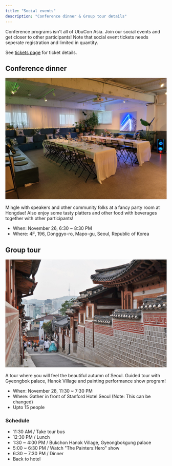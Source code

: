 ```yaml
---
title: "Social events"
description: "Conference dinner & Group tour details"
---
```


Conference programs isn't all of UbuCon Asia. Join our social events and get closer to other participants!
Note that social event tickets needs seperate registration and limited in quantity.

See [tickets page](../tickets/) for ticket details.

## Conference dinner

![](dinner.jpg)

Mingle with speakers and other community folks at a fancy party room at Hongdae! Also enjoy some tasty platters and other food with beverages together with other participants!

- When: November 26, 6:30 ~ 8:30 PM
- Where: 4F, 196, Donggyo-ro, Mapo-gu, Seoul, Republic of Korea

## Group tour

![](hanok.jpg)

A tour where you will feel the beautiful autumn of Seoul. Guided tour with Gyeongbok palace, Hanok Village and painting performance show program!

- When: November 28, 11:30 ~ 7:30 PM
- Where: Gather in front of Stanford Hotel Seoul (Note: This can be changed)
- Upto 15 people

### Schedule
- 11:30 AM / Take tour bus 
- 12:30 PM / Lunch
- 1:30 ~ 4:00 PM / Bukchon Hanok Village, Gyeongbokgung palace
- 5:00 ~ 6:30 PM / Watch "The Painters:Hero" show
- 6:30 ~ 7:30 PM / Dinner
- Back to hotel 
